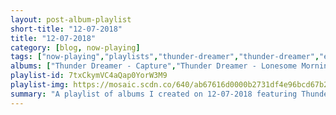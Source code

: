 ```yaml
---
layout: post-album-playlist
short-title: "12-07-2018"
title: "12-07-2018"
category: [blog, now-playing]
tags: ["now-playing","playlists","thunder-dreamer","thunder-dreamer","el-ten-eleven","chin-up-chin-up","chin-up-chin-up","paws","cymbals-eat-guitars","cloud-nothings","vacations","various-artists","daniel-pemberton"]
albums: ["Thunder Dreamer - Capture","Thunder Dreamer - Lonesome Morning","El Ten Eleven - Banker's Hill","Chin Up Chin Up - We Should Have Never Lived Like We Were Skyscrapers","Chin Up Chin Up - This Harness Can't Ride Anything","PAWS - Cokefloat!","Cymbals Eat Guitars - Why There Are Mountains","Cloud Nothings - Turning On","Vacations - Days","Various Artists - Spider-Man: Into the Spider-Verse (Soundtrack From & Inspired by the Motion Picture)","Daniel Pemberton - Spider-Man: Into the Spider-Verse (Original Score)"]
playlist-id: 7txCkymVC4aQap0YorW3M9
playlist-img: https://mosaic.scdn.co/640/ab67616d0000b2731df4e96bcd67b209e9bee3f8ab67616d0000b273439a70b6b947028427575c7fab67616d0000b27365ec21617eff9f70608a2217ab67616d0000b273f46a5b6a39c217e1ccd84a51
summary: "A playlist of albums I created on 12-07-2018 featuring Thunder Dreamer, Thunder Dreamer, El Ten Eleven, Chin Up Chin Up, Chin Up Chin Up, PAWS, Cymbals Eat Guitars, Cloud Nothings, Vacations, Various Artists, and Daniel Pemberton"
---
```


